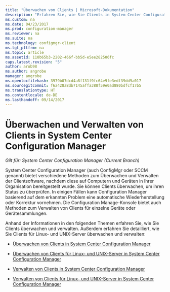 ```yaml
---
title: "Überwachen von Clients | Microsoft-Dokumentation"
description: "Erfahren Sie, wie Sie Clients in System Center Configuration Manager überwachen und verwalten."
ms.custom: na
ms.date: 04/23/2017
ms.prod: configuration-manager
ms.reviewer: na
ms.suite: na
ms.technology: configmgr-client
ms.tgt_pltfrm: na
ms.topic: article
ms.assetid: 110b65b3-2202-466f-bb5d-e5ee282506fc
caps.latest.revision: "5"
author: arob98
ms.author: angrobe
manager: angrobe
ms.openlocfilehash: 3979b07dcd4a8f131f9fc64e9fe3edf39dd9a017
ms.sourcegitcommit: f6a428a8db7145affa388f59e0ad880bdfcf17b5
ms.translationtype: HT
ms.contentlocale: de-DE
ms.lasthandoff: 09/14/2017
---
```

# <a name="monitor-and-manage-clients-in-system-center-configuration-manager"></a>Überwachen und Verwalten von Clients in System Center Configuration Manager

*Gilt für: System Center Configuration Manager (Current Branch)*

System Center Configuration Manager (auch ConfigMgr oder SCCM genannt) bietet verschiedene Methoden zum Überwachen und Verwalten der Clientsoftware, nachdem diese auf Computern und Geräten in Ihrer Organisation bereitgestellt wurde.  Sie können Clients überwachen, um ihren Status zu überprüfen. In einigen Fällen kann Configuration Manager basierend auf dem erkannten Problem eine automatische Wiederherstellung oder Korrektur vornehmen. Die Configuration Manage-Konsole bietet auch Methoden zum Verwalten von Clients für einzelne Geräte oder Gerätesammlungen.  

 Anhand der Informationen in den folgenden Themen erfahren Sie, wie Sie Clients überwachen und verwalten. Außerdem erfahren Sie detailliert, wie Sie Clients für Linux- und UNIX-Server überwachen und verwalten:  

-   [Überwachen von Clients in System Center Configuration Manager](../../../core/clients/manage/monitor-clients.md)  

-   [Überwachen von Clients für Linux- und UNIX-Server in System Center Configuration Manager](../../../core/clients/manage/monitor-clients-for-linux-and-unix-servers.md)  

-   [Verwalten von Clients in System Center Configuration Manager](../../../core/clients/manage/manage-clients.md)  

-   [Verwalten von Clients für Linux- und UNIX-Server in System Center Configuration Manager](../../../core/clients/manage/manage-clients-for-linux-and-unix-servers.md)  
